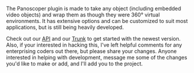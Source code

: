 The Panoscoper plugin is made to take any object (including embedded video objects) and wrap them as though they were 360° virtual environments. It has extensive options and can be customized to suit most applications, but is still being heavily developed.

Check out our [API](API.md) and our [Trunk](https://code.google.com/p/panoscoper/source/browse/#svn/trunk) to get started with the newest version. Also, if your interested in hacking this, I've left helpful comments for any enterprising coders out there, but please share your changes. Anyone interested in helping with development, message me some of the changes you'd like to make or add, and I'll add you to the project.